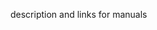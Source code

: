 <!-- TITLE: Wish Grid v0.2 -->
<!-- SUBTITLE: A quick summary of Wish Grid -->

description and links for manuals